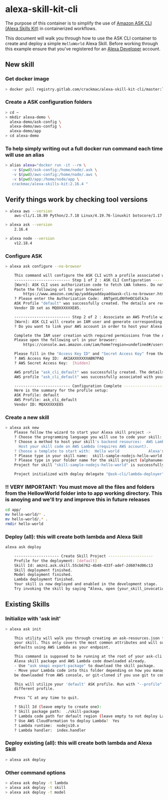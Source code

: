 # alexa-skill-kit-cli

The purpose of this container is to simplify the use of [Amazon ASK CLI (Alexa Skills Kit)](https://developer.amazon.com/docs/smapi/ask-cli-intro.html#alexa-skills-kit-command-line-interface-ask-cli) in containerized workflows.

This document will walk you through how to use the ASK CLI container to create and deploy a simple `HelloWorld` Alexa Skill. Before working through this example ensure that you've registered for an [Alexa Developer](https://developer.amazon.com/alexa) account.

## New skill

### Get docker image

```bash
> docker pull registry.gitlab.com/crackmac/alexa-skill-kit-cli/master:latest
```

### Create a ASK configuration folders

```bash
> cd ~
> mkdir alexa-demo \
  alexa-demo/ask-config \
  alexa-demo/aws-config \
  alexa-demo/app
> cd alexa-demo
```

### To help simply writing out a full docker run command each time will use an alias

```bash
> alias alexa="docker run -it --rm \
   -v $(pwd)/ask-config:/home/node/.ask \
   -v $(pwd)/aws-config:/home/node/.aws \
   -v $(pwd)/app:/home/node/app \
   crackmac/alexa-skills-kit:2.16.4 "
```

## Verify things work by checking tool versions

```bash
> alexa aws --version
    aws-cli/1.18.89 Python/2.7.18 Linux/4.19.76-linuxkit botocore/1.17.12

> alexa ask --version
    2.16.4

> alexa node --version
    v12.18.4
```

### Configure ASK

```bash
> alexa ask configure --no-browser

    This command will configure the ASK CLI with a profile associated with your Amazon developer credentials.
    ------------------------- Step 1 of 2 : ASK CLI Configuration -------------------------
    [Warn]: ASK CLI uses authorization code to fetch LWA tokens. Do not share neither your authorization code nor access tokens.
    Paste the following url to your browser:
        https://www.amazon.com/ap/yaddayaddayaddaask-cli-no-browser.html
    ? Please enter the Authorization Code:  ANTgeVLdNYhHOCGdlkJo
    ASK Profile "default" was successfully created. The details are recorded in ask-cli config file (.ask/cli_config) located at your **HOME** folder.
    Vendor ID set as MQOXXXXXXE85.

    ------------------------- Step 2 of 2 : Associate an AWS Profile with ASK CLI -------------------------
    [Warn]: ASK CLI will create an IAM user and generate corresponding access key id and secret access key. Do not share neither of them.
    ? Do you want to link your AWS account in order to host your Alexa skills? Yes

    Complete the IAM user creation with required permissions from the AWS console, then come back to the terminal.
    Please open the following url in your browser:
        https://console.aws.amazon.com/iam/home?region=undefined#/users$new?accessKey=true&step=review&userNames=ask-cli-askclidefault&permissionTXXXXXXy%2FAWSLambdaFullAccess

    Please fill in the "Access Key ID" and "Secret Access Key" from the IAM user creation final page.
    ? AWS Access Key ID:  AKIAXXXXXXXABN7PAQ
    ? AWS Secret Access Key:  [hidden]

    AWS profile "ask_cli_default" was successfully created. The details are recorded in aws credentials file (.aws/credentials) located at your **HOME** folder.
    AWS profile "ask_cli_default" was successfully associated with your ASK profile "default".

    ------------------------- Configuration Complete -------------------------
    Here is the summary for the profile setup:
    ASK Profile: default
    AWS Profile: ask_cli_default
    Vendor ID: MQXXXXXXE85
```

### Create a new skill

```bash
> alexa ask new
    Please follow the wizard to start your Alexa skill project ->
    ? Choose the programming language you will use to code your skill:  NodeJS
    ? Choose a method to host your skill's backend resources:  AWS Lambda
      Host your skill code on AWS Lambda (requires AWS account).
    ? Choose a template to start with:  Hello world             Alexa's hello world skill to send the greetings to the world!
    ? Please type in your skill name:  skill-sample-nodejs-hello-world
    ? Please type in your folder name for the skill project (alphanumeric):  app
    Project for skill "skill-sample-nodejs-hello-world" is successfully created at /home/node/app/app

    Project initialized with deploy delegate "@ask-cli/lambda-deployer" successfully.
```

### !! VERY IMPORTANT: You must move all the files and folders from the HellowWorld folder into to app working directory. This is anoying and we'll try and improve this in future releases

```bash
cd app/
mv hello-world/* .
mv hello-world/.* .
rmdir hello-world
```

### Deploy (all): this will create both lambda and Alexa Skill

```bash
alexa ask deploy

    -------------------- Create Skill Project --------------------
    Profile for the deployment: [default]
    Skill Id: amzn1.ask.skill.55cb6762-4b48-433f-adef-2d6074d06c13
    Skill deployment finished.
    Model deployment finished.
    Lambda deployment finished.
    Your skill is now deployed and enabled in the development stage.
    Try invoking the skill by saying “Alexa, open {your_skill_invocation_name}” or simulate an invocation via the `ask simulate` command.
```

## Existing Skills

### Initialize with 'ask init'

```bash
> alexa ask init

    This utility will walk you through creating an ask-resources.json file to help deploy
    your skill. This only covers the most common attributes and will suggest sensible
    defaults using AWS Lambda as your endpoint.

    This command is supposed to be running at the root of your ask-cli project, with the
    Alexa skill package and AWS Lambda code downloaded already.
    - Use "ask smapi export-package" to download the skill package.
    - Move your Lambda code into this folder depending on how you manage the code. It can
    be downloaded from AWS console, or git-cloned if you use git to control version.

    This will utilize your 'default' ASK profile. Run with "--profile" to specify a
    different profile.

    Press ^C at any time to quit.

    ? Skill Id (leave empty to create one):
    ? Skill package path:  ./skill-package
    ? Lambda code path for default region (leave empty to not deploy Lambda):  ./lambda
    ? Use AWS CloudFormation to deploy Lambda?  Yes
    ? Lambda runtime:  nodejs10.x
    ? Lambda handler:  index.handler
```

### Deploy existing (all): this will create both lambda and Alexa Skill

```bash
> alexa ask deploy
```

### Other command options

```bash
> alexa ask deploy -t lambda
> alexa ask deploy -t skill
> alexa ask deploy -t model
```
